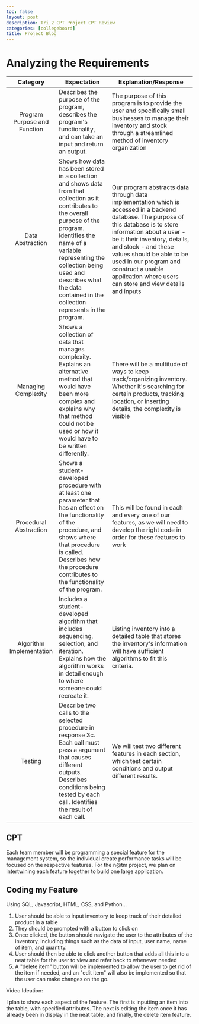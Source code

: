 ```yaml
---
toc: false
layout: post
description: Tri 2 CPT Project CPT Review
categories: [collegeboard]
title: Project Blog
---
```


# Analyzing the Requirements
| Category | Expectation | Explanation/Response|
| :------: | ----------- | ----------- |
| Program Purpose and Function | Describes the purpose of the program, describes the program's functionality, and can take an input and return an output. | The purpose of this program is to provide the user and specifically small businesses to manage their inventory and stock through a streamlined method of inventory organization |
| Data Abstraction | Shows how data has been stored in a collection and shows data from that collection as it contributes to the overall purpose of the program. Identifies the name of a variable representing the collection being used and describes what the data contained in the collection represents in the program. | Our program abstracts data through data implementation which is accessed in a backend database. The purpose of this database is to store information about a user - be it their inventory, details, and stock - and these values should be able to be used in our program and construct a usable application where users can store and view details and inputs|
| Managing Complexity | Shows a collection of data that manages complexity. Explains an alternative method that would have been more complex and explains why that method could not be used or how it would have to be written differently. | There will be a multitude of ways to keep track/organizing inventory. Whether it's searching for certain products, tracking location, or inserting details, the complexity is visible|
| Procedural Abstraction | Shows a student-developed procedure with at least one parameter that has an effect on the functionality of the procedure, and shows where that procedure is called. Describes how the procedure contributes to the functionality of the program. | This will be found in each and every one of our features, as we will need to develop the right code in order for these features to work |
| Algorithm Implementation | Includes a student-developed algorithm that includes sequencing, selection, and iteration. Explains how the algorithm works in detail enough to where someone could recreate it. | Listing inventory into a detailed table that stores the inventory's information will have sufficient algorithms to fit this criteria. |
| Testing | Describe two calls to the selected procedure in response 3c. Each call must pass a argument that causes different outputs. Describes conditions being tested by each call. Identifies the result of each call. | We will test two different features in each section, which test certain conditions and output different results. |

## CPT

Each team member will be programming a special feature for the management system, so the individual create performance tasks will be focused on the respective features. For the n@tm project, we plan on intertwining each feature together to build one large application. 

## Coding my Feature

Using SQL, Javascript, HTML, CSS, and Python...

1. User should be able to input inventory to keep track of their detailed product in a table
2. They should be prompted with a button to click on
3. Once clicked, the button should navigate the user to the attributes of the inventory, including things such as the data of input, user name, name of item, and quantity. 
4. User should then be able to click another button that adds all this into a neat table for the user to view and refer back to whenever needed
5. A "delete item" button will be implemented to allow the user to get rid of the item if needed, and an "edit item" will also be implemented so that the user can make changes on the go. 

Video Ideation:

I plan to show each aspect of the feature. The first is inputting an item into the table, with specified attributes. The next is editing the item once it has already been in display in the neat table, and finally, the delete item feature. 
